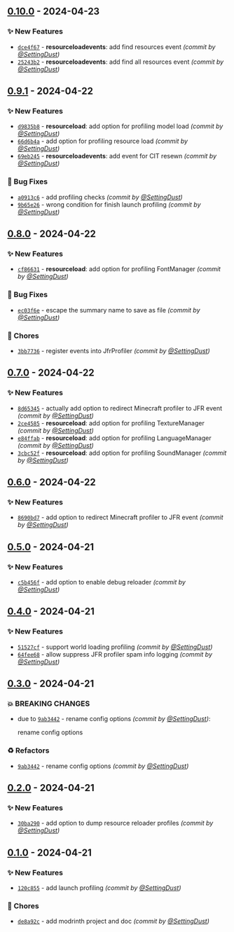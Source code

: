 
## [0.10.0] - 2024-04-23
### :sparkles: New Features
- [`dce4f67`](https://github.com/SettingDust/MoreProfiling/commit/dce4f67f3594848576adafcd596942f0c72dd85f) - **resourceloadevents**: add find resources event *(commit by [@SettingDust](https://github.com/SettingDust))*
- [`25243b2`](https://github.com/SettingDust/MoreProfiling/commit/25243b2c40cc891ac363ba9ee78a6be0dbd2ccf4) - **resourceloadevents**: add find all resources event *(commit by [@SettingDust](https://github.com/SettingDust))*


## [0.9.1] - 2024-04-22
### :sparkles: New Features
- [`d9835b8`](https://github.com/SettingDust/MoreProfiling/commit/d9835b85bc7d1aa8b25ce73dff145fcda26316a1) - **resourceload**: add option for profiling model load *(commit by [@SettingDust](https://github.com/SettingDust))*
- [`66d6b4a`](https://github.com/SettingDust/MoreProfiling/commit/66d6b4ac3a9e9b407e8aca392c9e16d2497ea52e) - add option for profiling resource load *(commit by [@SettingDust](https://github.com/SettingDust))*
- [`69eb245`](https://github.com/SettingDust/MoreProfiling/commit/69eb245fffbcab54dca481a66f33a74b1414994d) - **resourceloadevents**: add event for CIT resewn *(commit by [@SettingDust](https://github.com/SettingDust))*

### :bug: Bug Fixes
- [`a0913c6`](https://github.com/SettingDust/MoreProfiling/commit/a0913c63a75ad1707fd4307789d763f9f0e64671) - add profiling checks *(commit by [@SettingDust](https://github.com/SettingDust))*
- [`9b65e26`](https://github.com/SettingDust/MoreProfiling/commit/9b65e265e66630082c5569f9e3fb786c361226e6) - wrong condition for finish launch profiling *(commit by [@SettingDust](https://github.com/SettingDust))*


## [0.8.0] - 2024-04-22
### :sparkles: New Features
- [`cf86631`](https://github.com/SettingDust/MoreProfiling/commit/cf866319401950feb5b0ce1b33be39e43697581d) - **resourceload**: add option for profiling FontManager *(commit by [@SettingDust](https://github.com/SettingDust))*

### :bug: Bug Fixes
- [`ec03f6e`](https://github.com/SettingDust/MoreProfiling/commit/ec03f6e365c7c229308dd6e77743c685753a621a) - escape the summary name to save as file *(commit by [@SettingDust](https://github.com/SettingDust))*

### :wrench: Chores
- [`3bb7736`](https://github.com/SettingDust/MoreProfiling/commit/3bb77361e0afe256e96ee5b220ad8d4a5e71c239) - register events into JfrProfiler *(commit by [@SettingDust](https://github.com/SettingDust))*


## [0.7.0] - 2024-04-22
### :sparkles: New Features
- [`8d65345`](https://github.com/SettingDust/MoreProfiling/commit/8d6534562da8b03f68b884438b1900c46d51d077) - actually add option to redirect Minecraft profiler to JFR event *(commit by [@SettingDust](https://github.com/SettingDust))*
- [`2ce4585`](https://github.com/SettingDust/MoreProfiling/commit/2ce4585ad1a9f562bcba81c870788daff43bb23f) - **resourceload**: add option for profiling  TextureManager *(commit by [@SettingDust](https://github.com/SettingDust))*
- [`e84ffab`](https://github.com/SettingDust/MoreProfiling/commit/e84ffab0b0f7e04b44125f84e1c512dad7808752) - **resourceload**: add option for profiling  LanguageManager *(commit by [@SettingDust](https://github.com/SettingDust))*
- [`3cbc52f`](https://github.com/SettingDust/MoreProfiling/commit/3cbc52f5bc6fa737461cbb368c20c57063dc5c8b) - **resourceload**: add option for profiling  SoundManager *(commit by [@SettingDust](https://github.com/SettingDust))*


## [0.6.0] - 2024-04-22
### :sparkles: New Features
- [`8690bd7`](https://github.com/SettingDust/MoreProfiling/commit/8690bd7da806fbc9fdfd3811d2081c2b93de6d5a) - add option to redirect Minecraft profiler to JFR event *(commit by [@SettingDust](https://github.com/SettingDust))*


## [0.5.0] - 2024-04-21
### :sparkles: New Features
- [`c5b456f`](https://github.com/SettingDust/MoreProfiling/commit/c5b456f59acb2869423c50ae4360041f5729f757) - add option to enable debug reloader *(commit by [@SettingDust](https://github.com/SettingDust))*


## [0.4.0] - 2024-04-21
### :sparkles: New Features
- [`51527cf`](https://github.com/SettingDust/MoreProfiling/commit/51527cf4cf3d6beb5f164675dc31d0f3743ba88d) - support world loading profiling *(commit by [@SettingDust](https://github.com/SettingDust))*
- [`64fee68`](https://github.com/SettingDust/MoreProfiling/commit/64fee687d032de464041630f51c8db383c179e8f) - allow suppress JFR profiler spam info logging *(commit by [@SettingDust](https://github.com/SettingDust))*


## [0.3.0] - 2024-04-21
### :boom: BREAKING CHANGES
- due to [`9ab3442`](https://github.com/SettingDust/MoreProfiling/commit/9ab3442cae46b4920a7424833a88486f56f82f59) - rename config options *(commit by [@SettingDust](https://github.com/SettingDust))*:

  rename config options


### :recycle: Refactors
- [`9ab3442`](https://github.com/SettingDust/MoreProfiling/commit/9ab3442cae46b4920a7424833a88486f56f82f59) - rename config options *(commit by [@SettingDust](https://github.com/SettingDust))*


## [0.2.0] - 2024-04-21
### :sparkles: New Features
- [`30ba290`](https://github.com/SettingDust/MoreProfiling/commit/30ba29051c925f7ce76bb7a8ce08b8c7d3d8c137) - add option to dump resource reloader profiles *(commit by [@SettingDust](https://github.com/SettingDust))*


## [0.1.0] - 2024-04-21
### :sparkles: New Features
- [`120c855`](https://github.com/SettingDust/MoreProfiling/commit/120c8555ff889f0901ce44a1343c4d72b0d56842) - add launch profiling *(commit by [@SettingDust](https://github.com/SettingDust))*

### :wrench: Chores
- [`de8a92c`](https://github.com/SettingDust/MoreProfiling/commit/de8a92c20fe0536a36bcaa0c72c3417977979407) - add modrinth project and doc *(commit by [@SettingDust](https://github.com/SettingDust))*


[0.1.0]: https://github.com/SettingDust/MoreProfiling/compare/0.0.0...0.1.0
[0.2.0]: https://github.com/SettingDust/MoreProfiling/compare/0.1.0...0.2.0
[0.3.0]: https://github.com/SettingDust/MoreProfiling/compare/0.2.0...0.3.0
[0.4.0]: https://github.com/SettingDust/MoreProfiling/compare/0.3.0...0.4.0
[0.5.0]: https://github.com/SettingDust/MoreProfiling/compare/0.4.0...0.5.0
[0.6.0]: https://github.com/SettingDust/MoreProfiling/compare/0.5.0...0.6.0
[0.7.0]: https://github.com/SettingDust/MoreProfiling/compare/0.6.1...0.7.0
[0.8.0]: https://github.com/SettingDust/MoreProfiling/compare/0.7.0...0.8.0
[0.9.1]: https://github.com/SettingDust/MoreProfiling/compare/0.8.0...0.9.1
[0.10.0]: https://github.com/SettingDust/MoreProfiling/compare/0.9.1...0.10.0